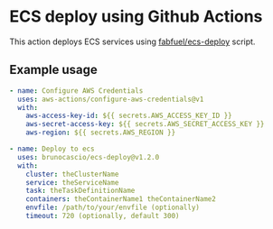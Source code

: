 # ECS deploy using Github Actions

This action deploys ECS services using [fabfuel/ecs-deploy](https://github.com/fabfuel/ecs-deploy) script.

## Example usage

```yml
- name: Configure AWS Credentials
  uses: aws-actions/configure-aws-credentials@v1
  with:
    aws-access-key-id: ${{ secrets.AWS_ACCESS_KEY_ID }}
    aws-secret-access-key: ${{ secrets.AWS_SECRET_ACCESS_KEY }}
    aws-region: ${{ secrets.AWS_REGION }}

- name: Deploy to ecs
  uses: brunocascio/ecs-deploy@v1.2.0
  with:
    cluster: theClusterName
    service: theServiceName
    task: theTaskDefinitionName
    containers: theContainerName1 theContainerName2
    envfile: /path/to/your/envfile (optionally)
    timeout: 720 (optionally, default 300)
```
